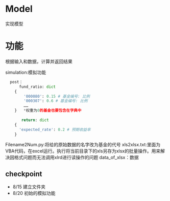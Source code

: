 # Model
实现模型

# 功能
根据输入和数据，计算并返回结果

simulation:模拟功能
```python
  post：
      fund_ratio: dict
    {
        '000080': 0.15 # 基金编号: 比例
        '000307': 0.6 # 基金编号: 比例
        ……
    }   *权重为0的基金也要包含在字典中
   
       return: dict
    {  
      'expected_rate': 0.2 # 预期收益率
    }
  ```
 Filename2Num.py:将给的原始数据的名字改为基金的代号
xls2xlsx.txt:里面为VBA代码，在excel运行。执行将当前目录下的xls另存为xlsx的批量操作。用来解决因格式问题而无法调用xlrd进行读操作的问题
data_of_xlsx：数据


## checkpoint
- 8/15 建立文件夹
- 8/20 初始的模拟功能
